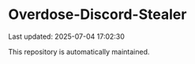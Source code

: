 # Overdose-Discord-Stealer

Last updated: 2025-07-04 17:02:30

This repository is automatically maintained.
